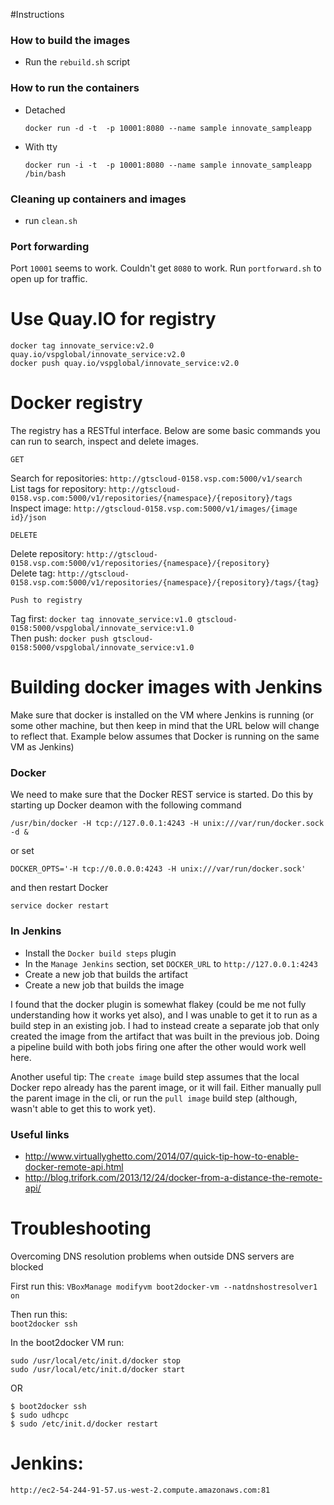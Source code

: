 
#Instructions

### How to build the images

* Run the `rebuild.sh` script

### How to run the containers

* Detached 

	`docker run -d -t  -p 10001:8080 --name sample innovate_sampleapp`


* With tty

	`docker run -i -t  -p 10001:8080 --name sample innovate_sampleapp /bin/bash`


### Cleaning up containers and images

* run `clean.sh`

### Port forwarding

Port `10001` seems to work. Couldn't get `8080` to work. Run `portforward.sh` to open up for traffic.

# Use Quay.IO for registry

`docker tag innovate_service:v2.0 quay.io/vspglobal/innovate_service:v2.0`  
`docker push quay.io/vspglobal/innovate_service:v2.0`
  
# Docker registry

The registry has a RESTful interface. Below are some basic commands you can run to search, inspect and delete images.

`GET` 

Search for repositories: `http://gtscloud-0158.vsp.com:5000/v1/search`   
List tags for repository: `http://gtscloud-0158.vsp.com:5000/v1/repositories/{namespace}/{repository}/tags`  
Inspect image: `http://gtscloud-0158.vsp.com:5000/v1/images/{image id}/json`  


`DELETE`

Delete repository: `http://gtscloud-0158.vsp.com:5000/v1/repositories/{namespace}/{repository}`  
Delete tag: `http://gtscloud-0158.vsp.com:5000/v1/repositories/{namespace}/{repository}/tags/{tag}`  
  
`Push to registry`

Tag first: `docker tag innovate_service:v1.0 gtscloud-0158:5000/vspglobal/innovate_service:v1.0`  
Then push: `docker push gtscloud-0158:5000/vspglobal/innovate_service:v1.0`    

# Building docker images with Jenkins  
 
Make sure that docker is installed on the VM where Jenkins is running (or some other machine, but then keep in mind that the URL below will change to reflect that. Example below assumes that Docker is running on the same VM as Jenkins)  

 
### Docker 

We need to make sure that the Docker REST service is started. Do this by starting up Docker deamon with the following command  
  
`/usr/bin/docker -H tcp://127.0.0.1:4243 -H unix:///var/run/docker.sock -d &` 
  
or set  
  
`DOCKER_OPTS='-H tcp://0.0.0.0:4243 -H unix:///var/run/docker.sock'`  
  
and then restart Docker  
  
`service docker restart`
  
  
### In Jenkins  
 
* Install the `Docker build steps` plugin 
* In the `Manage Jenkins` section, set `DOCKER_URL` to `http://127.0.0.1:4243`   
* Create a new job that builds the artifact    
* Create a new job that builds the image  

I found that the docker plugin is somewhat flakey (could be me not fully understanding how it works yet also), and I was unable to get it to run as a build step in an existing job. I had to instead create a separate job that only created the image from the artifact that was built in the previous job. Doing a pipeline build with both jobs firing one after the other would work well here.   
   
Another useful tip: The `create image` build step assumes that the local Docker repo already has the parent image, or it will fail. Either manually pull the parent image in the cli, or run the `pull image` build step (although, wasn't able to get this to work yet).  


### Useful links  
  
* http://www.virtuallyghetto.com/2014/07/quick-tip-how-to-enable-docker-remote-api.html
* http://blog.trifork.com/2013/12/24/docker-from-a-distance-the-remote-api/  
 
# Troubleshooting

Overcoming DNS resolution problems when outside DNS servers are blocked  

First run this:
`VBoxManage modifyvm boot2docker-vm --natdnshostresolver1 on`  

  
Then run this:  
`boot2docker ssh`  

In the boot2docker VM run:  
  
````
sudo /usr/local/etc/init.d/docker stop  
sudo /usr/local/etc/init.d/docker start  
````

OR

````
$ boot2docker ssh
$ sudo udhcpc
$ sudo /etc/init.d/docker restart
````

# Jenkins:
`http://ec2-54-244-91-57.us-west-2.compute.amazonaws.com:81`


